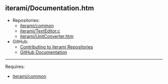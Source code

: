 iterami/Documentation.htm
-------------------------

* Repositories:
  * [iterami/common](https://github.com/iterami/Documentation.htm/blob/gh-pages/common/README.md)
  * [iterami/TextEditor.c](https://github.com/iterami/Documentation.htm/blob/gh-pages/repositories/texteditorc.md)
  * [iterami/UnitConverter.htm](https://github.com/iterami/Documentation.htm/blob/gh-pages/repositories/unitconverter.md)
* GitHub:
  * [Contributing to iterami Repositories](https://github.com/iterami/Documentation.htm/blob/gh-pages/CONTRIBUTING.md)
  * [GitHub Documentation](https://github.com/iterami/Documentation.htm/blob/gh-pages/github/README.md)

---

Requires:
* [iterami/common](https://github.com/iterami/common)
